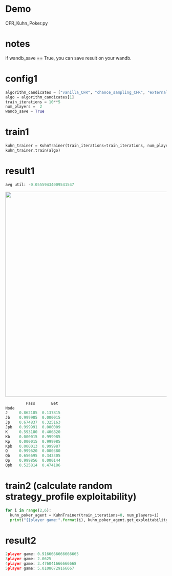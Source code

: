 # Demo

CFR_Kuhn_Poker.py

# notes

if wandb_save == True, you can save result on your wandb.

# config1

```python
algorithm_candicates = ["vanilla_CFR", "chance_sampling_CFR", "external_sampling_MCCFR", "outcome_sampling_MCCFR"]
algo = algorithm_candicates[1]
train_iterations = 10**5
num_players =  2
wandb_save = True
```

# train1

```python
kuhn_trainer = KuhnTrainer(train_iterations=train_iterations, num_players=num_players)
kuhn_trainer.train(algo)
```

# result1

```python
avg util: -0.05559434009541547
```

<p align="center">
  <img src="https://user-images.githubusercontent.com/63486375/167853066-2a77ee19-a251-45e5-85d0-ab6252b1c9cb.png", width=640>
</p>

```python
         Pass       Bet
Node
J     0.862185  0.137815
Jb    0.999985  0.000015
Jp    0.674837  0.325163
Jpb   0.999991  0.000009
K     0.593180  0.406820
Kb    0.000015  0.999985
Kp    0.000015  0.999985
Kpb   0.000013  0.999987
Q     0.999620  0.000380
Qb    0.656695  0.343305
Qp    0.999856  0.000144
Qpb   0.525814  0.474186
```

# train2 (calculate random strategy_profile exploitability)

```python
for i in range(2,6):
  kuhn_poker_agent = KuhnTrainer(train_iterations=0, num_players=i)
  print("{}player game:".format(i), kuhn_poker_agent.get_exploitability_dfs())
```

# result2

```python
2player game: 0.9166666666666665
3player game: 2.0625
4player game: 3.476041666666668
5player game: 5.01080729166667
```
